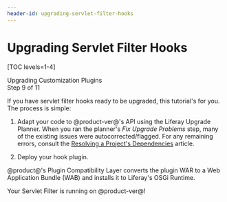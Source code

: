 ```yaml
---
header-id: upgrading-servlet-filter-hooks
---
```


# Upgrading Servlet Filter Hooks

[TOC levels=1-4]

<div class="learn-path-step">
    <p>Upgrading Customization Plugins<br>Step 9 of 11</p>
</div>

If you have servlet filter hooks ready to be upgraded, this tutorial's for you.
The process is simple:

1.  Adapt your code to @product-ver@'s API using the Liferay Upgrade Planner. When
    you ran the planner's *Fix Upgrade Problems* step, many of the existing
    issues were autocorrected/flagged. For any remaining errors, consult the
    [Resolving a Project's Dependencies](/docs/7-2/tutorials/-/knowledge_base/t/resolving-a-projects-dependencies)
    article.

2.  Deploy your hook plugin.

@product@'s Plugin Compatibility Layer converts the plugin WAR to a Web
Application Bundle (WAB) and installs it to Liferay's OSGi Runtime.

Your Servlet Filter is running on @product-ver@!
